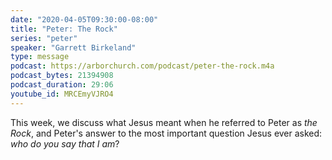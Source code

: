 ```yaml
---
date: "2020-04-05T09:30:00-08:00"
title: "Peter: The Rock"
series: "peter"
speaker: "Garrett Birkeland"
type: message
podcast: https://arborchurch.com/podcast/peter-the-rock.m4a
podcast_bytes: 21394908
podcast_duration: 29:06
youtube_id: MRCEmyVJRO4
---
```


This week, we discuss what Jesus meant when he referred to Peter as *the Rock*, and Peter's answer to the most important
question Jesus ever asked: *who do you say that I am*?
